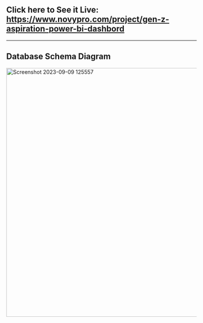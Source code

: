 ## Click here to See it Live: https://www.novypro.com/project/gen-z-aspiration-power-bi-dashbord

***

##  Database Schema Diagram
<img width="657" alt="Screenshot 2023-09-09 125557" src="https://github.com/GauravvThakurr/PowerBI-Projects/assets/141028751/3692dbcd-63a0-4245-ad4e-4396766287a7">
